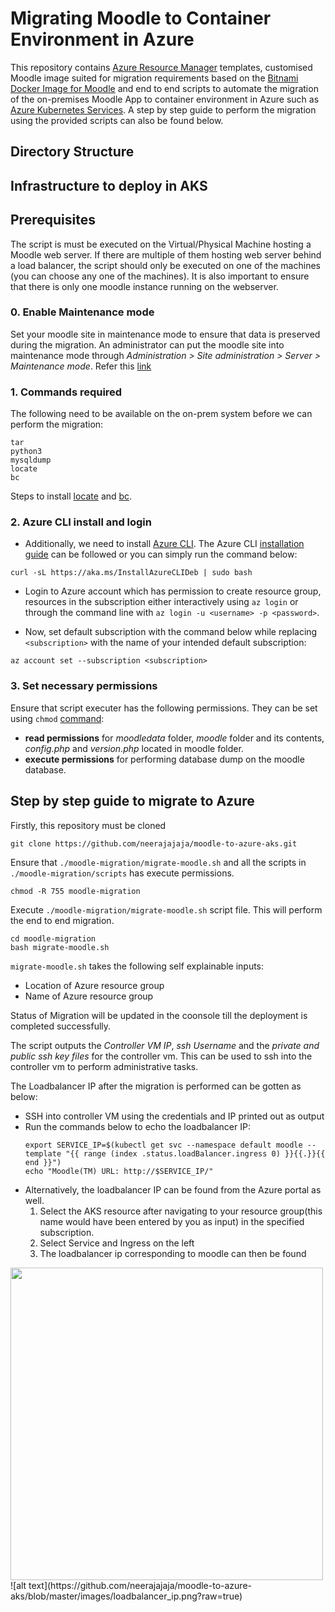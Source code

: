 # Migrating Moodle to Container Environment in Azure

This repository contains [Azure Resource Manager](https://docs.microsoft.com/en-us/azure/azure-resource-manager/management/overview) templates, customised Moodle image suited for migration requirements based on the [Bitnami Docker Image for Moodle](https://github.com/bitnami/bitnami-docker-moodle) and end to end scripts to automate the migration of the on-premises Moodle App to container environment in Azure such as [Azure Kubernetes Services](https://azure.microsoft.com/en-in/services/kubernetes-service/). A step by step guide to perform the migration using the provided scripts can also be found below.

## Directory Structure

## Infrastructure to deploy in AKS

## Prerequisites
The script is must be executed on the Virtual/Physical Machine hosting a Moodle web server. If there are multiple of them hosting web server behind a load balancer, the script should only be executed on one of the machines (you can choose any one of the machines). It is also important to ensure that there is only one moodle instance running on the webserver.

### 0. Enable Maintenance mode
Set your moodle site in maintenance mode to ensure that data is preserved during the migration. 
An administrator can put the moodle site into maintenance mode through *Administration > Site administration > Server > Maintenance mode*. Refer this [link](https://docs.moodle.org/311/en/Maintenance_mode)


### 1. Commands required
The following need to be available on the on-prem system before we can perform the migration:
```
tar
python3
mysqldump
locate
bc
```
Steps to install [locate](https://askubuntu.com/questions/215503/how-to-install-the-locate-command/215509#215509) and [bc](https://askubuntu.com/questions/550985/installing-bc-and-any-maths-extension).

### 2. Azure CLI install and login
- Additionally, we need to install [Azure CLI](https://docs.microsoft.com/en-us/cli/azure/what-is-azure-cli). The Azure CLI [installation guide](https://docs.microsoft.com/en-us/cli/azure/install-azure-cli-linux?pivots=apt) can be followed or you can simply run the command below:
```
curl -sL https://aka.ms/InstallAzureCLIDeb | sudo bash
```
- Login to Azure account which has permission to create resource group, resources in the subscription either interactively using ```az login``` or through the command line with ```az login -u <username> -p <password>```.

- Now, set default subscription with the command below while replacing ```<subscription>``` with the name of your intended default subscription:
```
az account set --subscription <subscription>
```

### 3. Set necessary permissions
Ensure that script executer has the following permissions. They can be set using ```chmod``` [command](https://linuxize.com/post/chmod-command-in-linux/):
 - **read permissions** for *moodledata* folder, *moodle* folder and its contents, *config.php* and *version.php* located in moodle folder. 
 - **execute permissions** for performing database dump on the moodle database.

## Step by step guide to migrate to Azure
Firstly, this repository must be cloned
```
git clone https://github.com/neerajajaja/moodle-to-azure-aks.git
```
Ensure that ```./moodle-migration/migrate-moodle.sh``` and all the scripts in ```./moodle-migration/scripts``` has execute permissions.
```
chmod -R 755 moodle-migration
```
Execute ```./moodle-migration/migrate-moodle.sh``` script file. This will perform the end to end migration.
```
cd moodle-migration
bash migrate-moodle.sh
```
```migrate-moodle.sh``` takes the following self explainable inputs:
- Location of Azure resource group
- Name of Azure resource group

Status of Migration will be updated in the coonsole till the deployment is completed successfully.

The script outputs the *Controller VM IP*, *ssh Username* and the *private and public ssh key files* for the controller vm. This can be used to ssh into the controller vm to perform administrative tasks.

The Loadbalancer IP after the migration is performed can be gotten as below:
- SSH into controller VM using the credentials and IP printed out as output
- Run the commands below to echo the loadbalancer IP:
  ```
  export SERVICE_IP=$(kubectl get svc --namespace default moodle --template "{{ range (index .status.loadBalancer.ingress 0) }}{{.}}{{ end }}")
  echo "Moodle(TM) URL: http://$SERVICE_IP/"
  ```
- Alternatively, the loadbalancer IP can be found from the Azure portal as well.
  1. Select the AKS resource after navigating to your resource group(this name would have been entered by you as input) in the specified subscription.
  2. Select Service and Ingress on the left
  3. The loadbalancer ip corresponding to moodle can then be found
<img src="images/loadbalancer_ip.png" width="500" height="500">
![alt text](https://github.com/neerajajaja/moodle-to-azure-aks/blob/master/images/loadbalancer_ip.png?raw=true)<p align="center">
